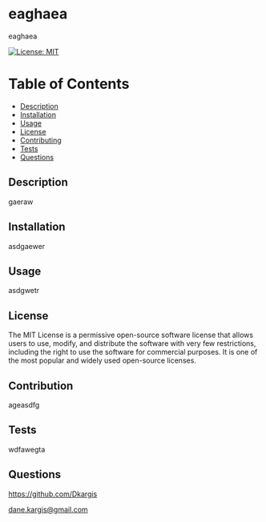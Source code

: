 # eaghaea

  eaghaea

  [![License: MIT](https://img.shields.io/badge/License-MIT-yellow.svg)](https://opensource.org/licenses/MIT)


  # Table of Contents
  * [Description](#description)
  * [Installation](#installation)
  * [Usage](#usage)
  * [License](#license)
  * [Contributing](#contributing)
  * [Tests](#tests)
  * [Questions](#questions)
  

  
  ## Description
  gaeraw
  
  ## Installation
  asdgaewer
  
  ## Usage
  asdgwetr
  
  ## License
  The MIT License is a permissive open-source software license that allows users to use, modify, and distribute the software with very few restrictions, including the right to use the software for commercial purposes. It is one of the most popular and widely used open-source licenses.
  
  ## Contribution
  ageasdfg
  
  ## Tests
  wdfawegta

  ## Questions
  https://github.com/Dkargis


  dane.kargis@gmail.com

  